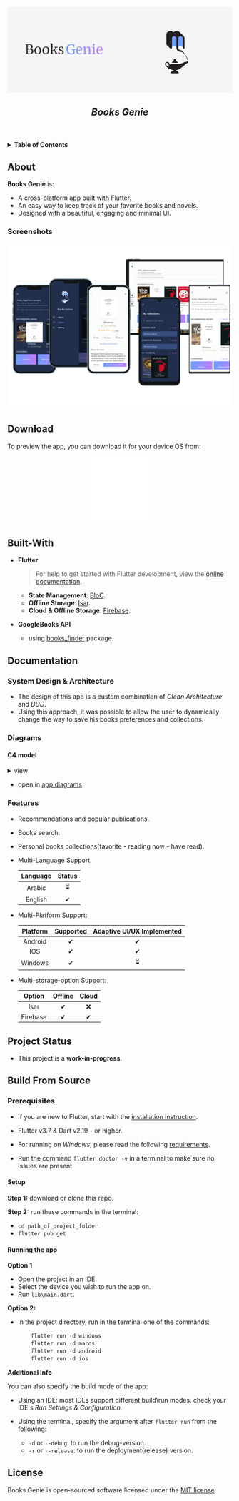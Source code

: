 <div align="center">
<img src="/assets/app%20name%20cover.png" alt="App name cover"/>
</div>
<div align="center"><h2><i>Books Genie</i></h2></div>
<br/><br/>
<details>
  <summary><b>Table of Contents</b></summary>
  
- [About](#about)
  - [Screenshots](#screenshots)
- [Download](#download)
- [Built-With](#built-with)
- [Documentation](#documentation)
  - [System Design \& Architecture](#system-design--architecture)
  - [Diagrams](#diagrams)
  - [Features](#features)
- [Project Status](#project-status)
- [Build From Source](#build-from-source)
  - [Prerequisites](#prerequisites)
    - [Setup](#setup)
- [License](#license)
</details>

## About

**Books Genie** is:

- A cross-platform app built with Flutter.
- An easy way to keep track of your favorite books and novels.
- Designed with a beautiful, engaging and minimal UI.  

### Screenshots

![app screenshots](assets/screenshots.png)

## Download

To preview the app, you can download it for your device OS from:
 <p align="center" style="align-items:center">
 <a href="https://github.com/DMouayad/BooksGenie/releases/tag/V1.0.0" rel="GitHub Releases">
 <img width="150" height="150" src="assets/github-white.png"></a>
</p>

## Built-With

- **Flutter**
    >For help to get started with Flutter development, view the [online documentation](https://docs.flutter.dev/).

  - **State Management**: [BloC](https://bloclibrary.dev/).
  - **Offline Storage**: [Isar](https://isar.dev/).
  - **Cloud & Offline Storage**: [Firebase](https://firebase.google.com/docs/).

- **GoogleBooks API**
  - using [books_finder](https://pub.dev/packages/books_finder) package.

## Documentation

### System Design & Architecture

- The design of this app is a custom combination of *Clean Architecture* and *DDD*.
- Using this approach, it was possible to allow the user to dynamically change the way to save his books preferences and
collections.

### Diagrams

#### C4 model 

<details>  
  <summary>view</summary>

| System Context Diagram|
| -------------- |
| ![system context diagram](assets/diagrams/system.png)|

| Container Diagram |
| -------------- |
| ![Container diagram](assets/diagrams/container.png)|

| Component Diagram |
| -------------- |
| ![Component diagram](assets/diagrams/component.png)|

</details>

- open in [app.diagrams](https://shorturl.at/aepqK)

### Features

- Recommendations and popular publications.
- Books search.
- Personal books collections(favorite - reading now - have read).

- Multi-Language Support

  |   Language   |  Status |
  |:---------:|:---------:|
  | Arabic        | ⏳    |
  | English        | ✔   |
  
- Multi-Platform Support:

  | Platform | Supported | Adaptive UI/UX Implemented |
  |:--------:|:---------:|:--------------------------:|
  | Android  |     ✔     |             ✔             |
  |   IOS    |     ✔     |             ✔            |
  | Windows  |     ✔     |             ⏳             |

- Multi-storage-option Support:

  | Option | Offline | Cloud |
  |:--------:|:---------:|:--------------------------:|
  | Isar  |     ✔     |             ❌             |
  |   Firebase    |     ✔     |             ✔            |

## Project Status

- This project is a **work-in-progress**.

## Build From Source

### Prerequisites

- If you are new to Flutter, start with the [installation instruction](https://flutter.io/docs/get-started/install).

- Flutter v3.7 & Dart v2.19 - or higher.

- For running on *Windows*, please read the following [requirements](https://docs.flutter.dev/development/platform-integration/desktop#requirements).

- Run the command `flutter doctor -v` in a terminal to make sure no issues are present.

#### Setup

**Step 1:** download or clone this repo.

**Step 2:** run these commands in the terminal:

- `cd path_of_project_folder`
- `flutter pub get`

#### Running the app

**Option 1**

- Open the project in an IDE.
- Select the device you wish to run the app on.
- Run `lib\main.dart`.

**Option 2:**

- In the project directory, run in the terminal one of the commands:

  ```dart
      flutter run -d windows
      flutter run -d macos
      flutter run -d android
      flutter run -d ios
  ```  

**Additional Info**

You can also specify the build mode of the app:

- Using an IDE: most IDEs support different build\run modes. check your IDE's *Run Settings & Configuration*.

- Using the terminal, specify the argument after `flutter run` from the following:

  - `-d` or `--debug`: to run the debug-version.
  - `-r` or `--release`: to run the deployment(release) version.

## License

Books Genie is open-sourced software licensed under the [MIT license](https://opensource.org/licenses/MIT).

